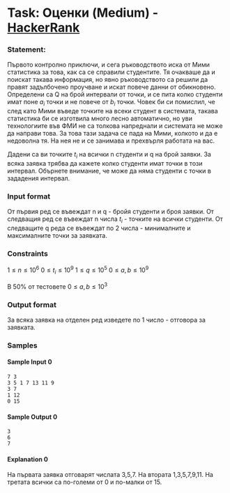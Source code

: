 # Task: Оценки (Medium) - [HackerRank](<https://www.hackerrank.com/contests/sda-hw-3-2023/challenges/challenge-2675>)


### Statement:

Първото контролно приключи, и сега ръководството иска от Мими статистика за това, как са се справили студентите. Тя очакваше да и поискат такaва информация, но явно ръководството са решили да правят задълбочено проучване и искат повече данни от обикновено. Определени са Q на брой интервали от точки, и се пита колко студенти имат поне $a_i$ точки и не повече от $b_i$ точки. Човек би си помислил, че след като Мими въведе точките на всеки студент в системата, такава статистика би се изготвила много лесно автоматично, но уви технологиите във ФМИ не са толкова напреднали и системата не може да направи това. За това тази задача се пада на Мими, колкото и да е недоволна тя. На нея не и се занимава и прехвърля работата на вас.

Дадени са ви точките $t_i$ на всички n студенти и q на брой заявки. За всяка заявка трябва да кажете колко студенти имат точки в този интервал. Обърнете внимание, че може да няма студенти с точки в зададения интервал.


### Input format

От първия ред се въвеждат n и q - бройя студенти и броя заявки. От следващия ред се въвеждат n числа $t_i$ - точките на всички студенти. От следващите q реда се въвеждат по 2 числа - минималните и максималните точки за заявката.


### Constraints
$1 \le n \le 10^6$
$0 \le t_i \le 10^9$
$1 \le q \le 10^5$
$0 \le a,b \le 10^9$

В 50% от тестовете $0 \le a,b \le 10^3$

### Output format

За всяка заявка на отделен ред изведете по 1 число - отговора за заявката.


### Samples


#### Sample Input 0
```
7 3
3 5 1 7 13 11 9
3 7
1 12
0 15
```

#### Sample Output 0
```
3
6
7
```

#### Explanation 0
На първата заявка отговарят числата 3,5,7. На втората 1,3,5,7,9,11. На третата всички са по-големи от 0 и по-малки от 15.
